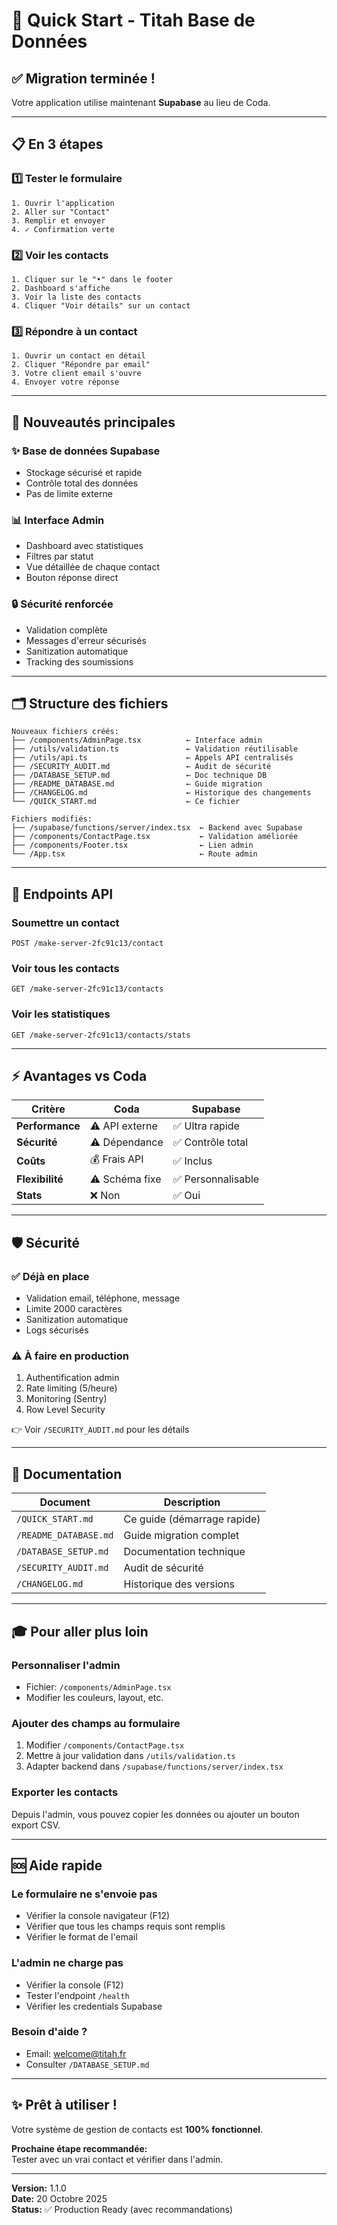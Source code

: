 # 🚀 Quick Start - Titah Base de Données

## ✅ Migration terminée !

Votre application utilise maintenant **Supabase** au lieu de Coda.

---

## 📋 En 3 étapes

### 1️⃣ Tester le formulaire
```
1. Ouvrir l'application
2. Aller sur "Contact"
3. Remplir et envoyer
4. ✓ Confirmation verte
```

### 2️⃣ Voir les contacts
```
1. Cliquer sur le "•" dans le footer
2. Dashboard s'affiche
3. Voir la liste des contacts
4. Cliquer "Voir détails" sur un contact
```

### 3️⃣ Répondre à un contact
```
1. Ouvrir un contact en détail
2. Cliquer "Répondre par email"
3. Votre client email s'ouvre
4. Envoyer votre réponse
```

---

## 🎯 Nouveautés principales

### ✨ Base de données Supabase
- Stockage sécurisé et rapide
- Contrôle total des données
- Pas de limite externe

### 📊 Interface Admin
- Dashboard avec statistiques
- Filtres par statut
- Vue détaillée de chaque contact
- Bouton réponse direct

### 🔒 Sécurité renforcée
- Validation complète
- Messages d'erreur sécurisés
- Sanitization automatique
- Tracking des soumissions

---

## 🗂️ Structure des fichiers

```
Nouveaux fichiers créés:
├── /components/AdminPage.tsx          ← Interface admin
├── /utils/validation.ts               ← Validation réutilisable
├── /utils/api.ts                      ← Appels API centralisés
├── /SECURITY_AUDIT.md                 ← Audit de sécurité
├── /DATABASE_SETUP.md                 ← Doc technique DB
├── /README_DATABASE.md                ← Guide migration
├── /CHANGELOG.md                      ← Historique des changements
└── /QUICK_START.md                    ← Ce fichier

Fichiers modifiés:
├── /supabase/functions/server/index.tsx  ← Backend avec Supabase
├── /components/ContactPage.tsx           ← Validation améliorée
├── /components/Footer.tsx                ← Lien admin
└── /App.tsx                              ← Route admin
```

---

## 🔑 Endpoints API

### Soumettre un contact
```
POST /make-server-2fc91c13/contact
```

### Voir tous les contacts
```
GET /make-server-2fc91c13/contacts
```

### Voir les statistiques
```
GET /make-server-2fc91c13/contacts/stats
```

---

## ⚡ Avantages vs Coda

| Critère | Coda | Supabase |
|---------|------|----------|
| **Performance** | ⚠️ API externe | ✅ Ultra rapide |
| **Sécurité** | ⚠️ Dépendance | ✅ Contrôle total |
| **Coûts** | 💰 Frais API | ✅ Inclus |
| **Flexibilité** | ⚠️ Schéma fixe | ✅ Personnalisable |
| **Stats** | ❌ Non | ✅ Oui |

---

## 🛡️ Sécurité

### ✅ Déjà en place
- Validation email, téléphone, message
- Limite 2000 caractères
- Sanitization automatique
- Logs sécurisés

### ⚠️ À faire en production
1. Authentification admin
2. Rate limiting (5/heure)
3. Monitoring (Sentry)
4. Row Level Security

👉 Voir `/SECURITY_AUDIT.md` pour les détails

---

## 📖 Documentation

| Document | Description |
|----------|-------------|
| `/QUICK_START.md` | Ce guide (démarrage rapide) |
| `/README_DATABASE.md` | Guide migration complet |
| `/DATABASE_SETUP.md` | Documentation technique |
| `/SECURITY_AUDIT.md` | Audit de sécurité |
| `/CHANGELOG.md` | Historique des versions |

---

## 🎓 Pour aller plus loin

### Personnaliser l'admin
- Fichier: `/components/AdminPage.tsx`
- Modifier les couleurs, layout, etc.

### Ajouter des champs au formulaire
1. Modifier `/components/ContactPage.tsx`
2. Mettre à jour validation dans `/utils/validation.ts`
3. Adapter backend dans `/supabase/functions/server/index.tsx`

### Exporter les contacts
Depuis l'admin, vous pouvez copier les données ou ajouter un bouton export CSV.

---

## 🆘 Aide rapide

### Le formulaire ne s'envoie pas
- Vérifier la console navigateur (F12)
- Vérifier que tous les champs requis sont remplis
- Vérifier le format de l'email

### L'admin ne charge pas
- Vérifier la console (F12)
- Tester l'endpoint `/health`
- Vérifier les credentials Supabase

### Besoin d'aide ?
- Email: welcome@titah.fr
- Consulter `/DATABASE_SETUP.md`

---

## ✨ Prêt à utiliser !

Votre système de gestion de contacts est **100% fonctionnel**.

**Prochaine étape recommandée:**  
Tester avec un vrai contact et vérifier dans l'admin.

---

**Version:** 1.1.0  
**Date:** 20 Octobre 2025  
**Status:** ✅ Production Ready (avec recommandations)
